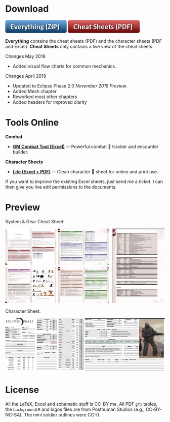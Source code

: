 
# Download

[![Download](/gfx/button-zip.png)](https://github.com/ralfbiedert/eclipse-phase-2-tools/releases/download/v2019-05-04/release-2019-05-04.zip)
[![PDFs](/gfx/button-pdf.png)](https://1drv.ms/f/s!ApNUXXmnOvVxhbcH5E5fbDfDFQ3_qw)

**Everything** contains the cheat sheets (PDF) and the character sheets (PDF and Excel). **Cheat Sheets** only contains a live view of the cheat sheets.

Changes May 2019

* Added visual flow charts for common mechanics.


Changes April 2019

* Updated to Eclipse Phase 2.0 _November 2018 Preview_.
* Added Mesh chapter
* Reworked most other chapters
* Added headers for improved clarity


# Tools Online

**Combat**
- [**GM Combat Tool (Excel)**](https://1drv.ms/f/s!ApNUXXmnOvVxhbcTkSA4Tnscpwukdg) -- Powerful combat 🔫 tracker and encounter builder.

**Character Sheets**
- [**Lite (Excel + PDF)**](https://1drv.ms/f/s!ApNUXXmnOvVxhbZzbXD7_0qGLCZvmQ) -- Clean character 🤖 sheet for online and print use.

If you want to improve the existing Excel sheets, just send me a ticket. I can then give you live edit permissions to the documents.




# Preview

System & Gear Cheat Sheet:

![Preview](/gfx/preview-cheat-sheets-r1.jpg)


Character Sheet:

![Preview](/gfx/preview-character-sheet-r1.jpg)


# License

All the LaTeX, Excel and schematic stuff is CC-BY me. All PDF `gfx` tables, the `backgroundLR` and logos files are from Posthuman Studios (e.g., CC-BY-NC-SA). The mini soldier outlines were CC-0.
